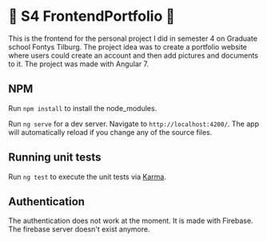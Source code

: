 # 💽 S4 FrontendPortfolio 💽

This is the frontend for the personal project I did in semester 4 on Graduate school Fontys Tilburg.
The project idea was to create a portfolio website where users could create an account and then add pictures and documents to it.
The project was made with Angular 7. 

## NPM

Run `npm install` to install the node_modules.

Run `ng serve` for a dev server. Navigate to `http://localhost:4200/`. The app will automatically reload if you change any of the source files.

## Running unit tests

Run `ng test` to execute the unit tests via [Karma](https://karma-runner.github.io).

## Authentication

The authentication does not work at the moment. It is made with Firebase. The firebase server doesn't exist anymore.

